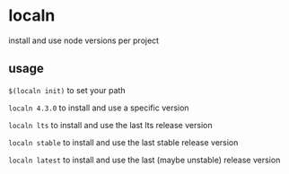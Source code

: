 # localn
install and use node versions per project

## usage

`$(localn init)` 
to set your path

`localn 4.3.0` 
to install and use a specific version

`localn lts` 
to install and use the last lts release version

`localn stable` 
to install and use the last stable release version

`localn latest` 
to install and use the last (maybe unstable) release version


